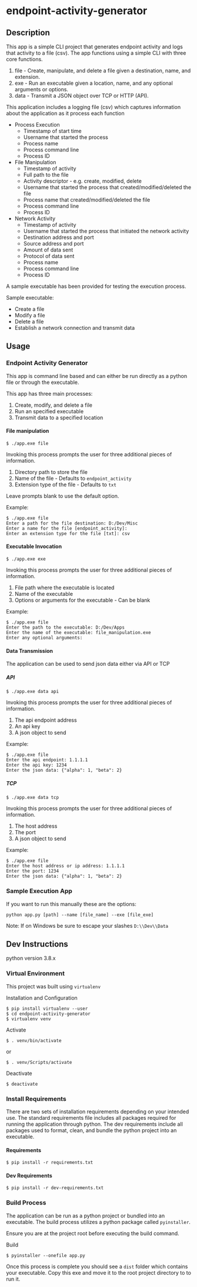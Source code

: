 # endpoint-activity-generator

## Description
This app is a simple CLI project that generates endpoint activity and logs that activity to a file (csv).
The app functions using a simple CLI with three core functions.
1. file - Create, manipulate, and delete a file given a destination, name, and extension.
2. exe - Run an executable given a location, name, and any optional arguments or options.
3. data - Transmit a JSON object over TCP or HTTP (API).

This application includes a logging file (csv) which captures information about the application as it process each function
* Process Execution
  * Timestamp of start time
  * Username that started the process
  * Process name
  * Process command line
  * Process ID
* File Manipulation
  * Timestamp of activity
  * Full path to the file
  * Activity descriptor - e.g. create, modified, delete
  * Username that started the process that created/modified/deleted the file
  * Process name that created/modified/deleted the file
  * Process command line
  * Process ID
* Network Activity
  * Timestamp of activity
  * Username that started the process that initiated the network activity
  * Destination address and port
  * Source address and port
  * Amount of data sent
  * Protocol of data sent
  * Process name
  * Process command line
  * Process ID

A sample executable has been provided for testing the execution process.

Sample executable:
* Create a file
* Modify a file
* Delete a file
* Establish a network connection and transmit data

## Usage

### Endpoint Activity Generator

This app is command line based and can either be run directly as a python file or through the executable.

This app has three main processes:
1. Create, modify, and delete a file
2. Run an specified executable
3. Transmit data to a specified location

#### File manipulation
```
$ ./app.exe file
```

Invoking this process prompts the user for three additional pieces of information.
1. Directory path to store the file
2. Name of the file - Defaults to `endpoint_activity`
3. Extension type of the file - Defaults to `txt`

Leave prompts blank to use the default option.

Example:
```
$ ./app.exe file
Enter a path for the file destination: D:/Dev/Misc
Enter a name for the file [endpoint_activity]:
Enter an extension type for the file [txt]: csv
```

#### Executable Invocation
```
$ ./app.exe exe
```

Invoking this process prompts the user for three additional pieces of information.
1. File path where the executable is located
2. Name of the executable
3. Options or arguments for the executable - Can be blank

Example:
```
$ ./app.exe file
Enter the path to the executable: D:/Dev/Apps
Enter the name of the executable: file_manipulation.exe
Enter any optional arguments:
```

#### Data Transmission
The application can be used to send json data either via API or TCP
##### API
```
$ ./app.exe data api
```

Invoking this process prompts the user for three additional pieces of information.
1. The api endpoint address
2. An api key
3. A json object to send

Example:
```
$ ./app.exe file
Enter the api endpoint: 1.1.1.1
Enter the api key: 1234
Enter the json data: {"alpha": 1, "beta": 2}
```

##### TCP
```
$ ./app.exe data tcp
```

Invoking this process prompts the user for three additional pieces of information.
1. The host address
2. The port
3. A json object to send

Example:
```
$ ./app.exe file
Enter the host address or ip address: 1.1.1.1
Enter the port: 1234
Enter the json data: {"alpha": 1, "beta": 2}
```

### Sample Execution App

If you want to run this manually these are the options:

```
python app.py [path] --name [file_name] --exe [file_exe]
```

Note: If on Windows be sure to escape your slashes `D:\\Dev\\Data`

## Dev Instructions

python version 3.8.x

### Virtual Environment
This project was built using `virtualenv`

Installation and Configuration
```
$ pip install virtualenv --user
$ cd endpoint-activity-generator
$ virtualenv venv
```

Activate
```
$ . venv/bin/activate
```

or

```
$ . venv/Scripts/activate
```

Deactivate
```
$ deactivate
```

### Install Requirements
There are two sets of installation requirements depending on your intended use.
The standard requirements file includes all packages required for running the application through python.
The dev requirements include all packages used to format, clean, and bundle the python project into an executable.

#### Requirements
```
$ pip install -r requirements.txt
```

#### Dev Requirements
```
$ pip install -r dev-requirements.txt
```

### Build Process
The application can be run as a python project or bundled into an executable.
The build process utilizes a python package called `pyinstaller`.

Ensure you are at the project root before executing the build command.

Build
```
$ pyinstaller --onefile app.py
```

Once this process is complete you should see a `dist` folder which contains your executable. Copy this exe and move it to the root project directory to to run it.
